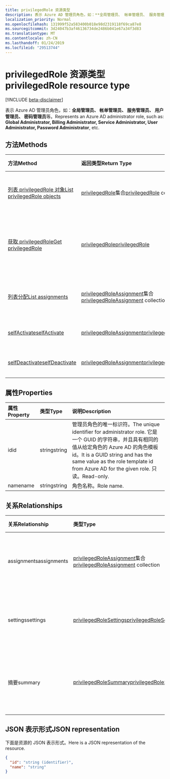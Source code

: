 ```yaml
---
title: privilegedRole 资源类型
description: 表示 Azure AD 管理员角色，如：**全局管理员、 帐单管理员、 服务管理员、 用户管理员、 密码管理员**等。
localization_priority: Normal
ms.openlocfilehash: 131999f52a583400b018e98d2319118f69ca87e8
ms.sourcegitcommit: 3d24047b3af46136734de2486b041e67a34f3d83
ms.translationtype: MT
ms.contentlocale: zh-CN
ms.lasthandoff: 01/24/2019
ms.locfileid: "29513744"
---
```

# <a name="privilegedrole-resource-type"></a><span data-ttu-id="df8f7-103">privilegedRole 资源类型</span><span class="sxs-lookup"><span data-stu-id="df8f7-103">privilegedRole resource type</span></span>

[!INCLUDE [beta-disclaimer](../../includes/beta-disclaimer.md)]

<span data-ttu-id="df8f7-104">表示 Azure AD 管理员角色，如：**全局管理员、 帐单管理员、 服务管理员、 用户管理员、 密码管理员**等。</span><span class="sxs-lookup"><span data-stu-id="df8f7-104">Represents an Azure AD administrator role, such as: **Global Administrator, Billing Administrator, Service Administrator, User Administrator, Password Administrator**, etc.</span></span>


## <a name="methods"></a><span data-ttu-id="df8f7-105">方法</span><span class="sxs-lookup"><span data-stu-id="df8f7-105">Methods</span></span>

| <span data-ttu-id="df8f7-106">方法</span><span class="sxs-lookup"><span data-stu-id="df8f7-106">Method</span></span>           | <span data-ttu-id="df8f7-107">返回类型</span><span class="sxs-lookup"><span data-stu-id="df8f7-107">Return Type</span></span>    |<span data-ttu-id="df8f7-108">说明</span><span class="sxs-lookup"><span data-stu-id="df8f7-108">Description</span></span>|
|:---------------|:--------|:----------|
|[<span data-ttu-id="df8f7-109">列表 privilegedRole 对象</span><span class="sxs-lookup"><span data-stu-id="df8f7-109">List privilegedRole objects</span></span>](../api/privilegedrole-list.md) | <span data-ttu-id="df8f7-110">[privilegedRole](privilegedrole.md)集合</span><span class="sxs-lookup"><span data-stu-id="df8f7-110">[privilegedRole](privilegedrole.md) collection</span></span>|<span data-ttu-id="df8f7-111">获取 privilegedRole 的集合。</span><span class="sxs-lookup"><span data-stu-id="df8f7-111">Get the collection of privilegedRole.</span></span>|
|[<span data-ttu-id="df8f7-112">获取 privilegedRole</span><span class="sxs-lookup"><span data-stu-id="df8f7-112">Get privilegedRole</span></span>](../api/privilegedrole-get.md) | [<span data-ttu-id="df8f7-113">privilegedRole</span><span class="sxs-lookup"><span data-stu-id="df8f7-113">privilegedRole</span></span>](privilegedrole.md) |<span data-ttu-id="df8f7-114">读取属性和 privilegedRole 对象的关系。</span><span class="sxs-lookup"><span data-stu-id="df8f7-114">Read properties and relationships of privilegedRole object.</span></span>|
|[<span data-ttu-id="df8f7-115">列表分配</span><span class="sxs-lookup"><span data-stu-id="df8f7-115">List assignments</span></span>](../api/privilegedrole-list-assignments.md) |<span data-ttu-id="df8f7-116">[privilegedRoleAssignment](privilegedroleassignment.md)集合</span><span class="sxs-lookup"><span data-stu-id="df8f7-116">[privilegedRoleAssignment](privilegedroleassignment.md) collection</span></span>| <span data-ttu-id="df8f7-117">获取此角色分配对象集合。</span><span class="sxs-lookup"><span data-stu-id="df8f7-117">Get a assignment object collection for this role.</span></span>|
|[<span data-ttu-id="df8f7-118">selfActivate</span><span class="sxs-lookup"><span data-stu-id="df8f7-118">selfActivate</span></span>](../api/privilegedrole-selfactivate.md)|[<span data-ttu-id="df8f7-119">privilegedRoleAssignment</span><span class="sxs-lookup"><span data-stu-id="df8f7-119">privilegedRoleAssignment</span></span>](privilegedroleassignment.md)|<span data-ttu-id="df8f7-120">激活分配的角色。</span><span class="sxs-lookup"><span data-stu-id="df8f7-120">Activate the assigned role.</span></span>|
|[<span data-ttu-id="df8f7-121">selfDeactivate</span><span class="sxs-lookup"><span data-stu-id="df8f7-121">selfDeactivate</span></span>](../api/privilegedrole-selfdeactivate.md)|[<span data-ttu-id="df8f7-122">privilegedRoleAssignment</span><span class="sxs-lookup"><span data-stu-id="df8f7-122">privilegedRoleAssignment</span></span>](privilegedroleassignment.md)|<span data-ttu-id="df8f7-123">停用分配的角色。</span><span class="sxs-lookup"><span data-stu-id="df8f7-123">Deactivate the assigned role.</span></span>|

## <a name="properties"></a><span data-ttu-id="df8f7-124">属性</span><span class="sxs-lookup"><span data-stu-id="df8f7-124">Properties</span></span>
| <span data-ttu-id="df8f7-125">属性</span><span class="sxs-lookup"><span data-stu-id="df8f7-125">Property</span></span>     | <span data-ttu-id="df8f7-126">类型</span><span class="sxs-lookup"><span data-stu-id="df8f7-126">Type</span></span>   |<span data-ttu-id="df8f7-127">说明</span><span class="sxs-lookup"><span data-stu-id="df8f7-127">Description</span></span>|
|:---------------|:--------|:----------|
|<span data-ttu-id="df8f7-128">id</span><span class="sxs-lookup"><span data-stu-id="df8f7-128">id</span></span>|<span data-ttu-id="df8f7-129">string</span><span class="sxs-lookup"><span data-stu-id="df8f7-129">string</span></span>|<span data-ttu-id="df8f7-130">管理员角色的唯一标识符。</span><span class="sxs-lookup"><span data-stu-id="df8f7-130">The unique identifier for administrator role.</span></span> <span data-ttu-id="df8f7-131">它是一个 GUID 的字符串，并且具有相同的值从给定角色的 Azure AD 的角色模板 id。</span><span class="sxs-lookup"><span data-stu-id="df8f7-131">It is a GUID string and has the same value as the role template id from Azure AD for the given role.</span></span> <span data-ttu-id="df8f7-132">只读。</span><span class="sxs-lookup"><span data-stu-id="df8f7-132">Read-only.</span></span>|
|<span data-ttu-id="df8f7-133">name</span><span class="sxs-lookup"><span data-stu-id="df8f7-133">name</span></span>|<span data-ttu-id="df8f7-134">string</span><span class="sxs-lookup"><span data-stu-id="df8f7-134">string</span></span>|<span data-ttu-id="df8f7-135">角色名称。</span><span class="sxs-lookup"><span data-stu-id="df8f7-135">Role name.</span></span>|

## <a name="relationships"></a><span data-ttu-id="df8f7-136">关系</span><span class="sxs-lookup"><span data-stu-id="df8f7-136">Relationships</span></span>
| <span data-ttu-id="df8f7-137">关系</span><span class="sxs-lookup"><span data-stu-id="df8f7-137">Relationship</span></span> | <span data-ttu-id="df8f7-138">类型</span><span class="sxs-lookup"><span data-stu-id="df8f7-138">Type</span></span>   |<span data-ttu-id="df8f7-139">说明</span><span class="sxs-lookup"><span data-stu-id="df8f7-139">Description</span></span>|
|:---------------|:--------|:----------|
|<span data-ttu-id="df8f7-140">assignments</span><span class="sxs-lookup"><span data-stu-id="df8f7-140">assignments</span></span>|<span data-ttu-id="df8f7-141">[privilegedRoleAssignment](privilegedroleassignment.md)集合</span><span class="sxs-lookup"><span data-stu-id="df8f7-141">[privilegedRoleAssignment](privilegedroleassignment.md) collection</span></span>| <span data-ttu-id="df8f7-142">此角色分配。</span><span class="sxs-lookup"><span data-stu-id="df8f7-142">The assignments for this role.</span></span> <span data-ttu-id="df8f7-143">只读。</span><span class="sxs-lookup"><span data-stu-id="df8f7-143">Read-only.</span></span> <span data-ttu-id="df8f7-144">可为 Null。</span><span class="sxs-lookup"><span data-stu-id="df8f7-144">Nullable.</span></span>|
|<span data-ttu-id="df8f7-145">settings</span><span class="sxs-lookup"><span data-stu-id="df8f7-145">settings</span></span>|[<span data-ttu-id="df8f7-146">privilegedRoleSettings</span><span class="sxs-lookup"><span data-stu-id="df8f7-146">privilegedRoleSettings</span></span>](privilegedrolesettings.md)| <span data-ttu-id="df8f7-147">此角色的设置。</span><span class="sxs-lookup"><span data-stu-id="df8f7-147">The settings for this role.</span></span> <span data-ttu-id="df8f7-148">只读。</span><span class="sxs-lookup"><span data-stu-id="df8f7-148">Read-only.</span></span> <span data-ttu-id="df8f7-149">可为 NULL。</span><span class="sxs-lookup"><span data-stu-id="df8f7-149">Nullable.</span></span>|
|<span data-ttu-id="df8f7-150">摘要</span><span class="sxs-lookup"><span data-stu-id="df8f7-150">summary</span></span>|[<span data-ttu-id="df8f7-151">privilegedRoleSummary</span><span class="sxs-lookup"><span data-stu-id="df8f7-151">privilegedRoleSummary</span></span>](privilegedrolesummary.md)| <span data-ttu-id="df8f7-152">此角色的摘要信息。</span><span class="sxs-lookup"><span data-stu-id="df8f7-152">The summary information for this role.</span></span> <span data-ttu-id="df8f7-153">只读。</span><span class="sxs-lookup"><span data-stu-id="df8f7-153">Read-only.</span></span> <span data-ttu-id="df8f7-154">可为 NULL。</span><span class="sxs-lookup"><span data-stu-id="df8f7-154">Nullable.</span></span>|

## <a name="json-representation"></a><span data-ttu-id="df8f7-155">JSON 表示形式</span><span class="sxs-lookup"><span data-stu-id="df8f7-155">JSON representation</span></span>

<span data-ttu-id="df8f7-156">下面是资源的 JSON 表示形式。</span><span class="sxs-lookup"><span data-stu-id="df8f7-156">Here is a JSON representation of the resource.</span></span>

<!-- {
  "blockType": "resource",
  "optionalProperties": [

  ],
  "@odata.type": "microsoft.graph.privilegedRole"
}-->

```json
{
  "id": "string (identifier)",
  "name": "string"
}

```

<!-- uuid: 8fcb5dbc-d5aa-4681-8e31-b001d5168d79
2015-10-25 14:57:30 UTC -->
<!--
{
  "type": "#page.annotation",
  "description": "privilegedRole resource",
  "keywords": "",
  "section": "documentation",
  "tocPath": "",
  "suppressions": [
    "Error: /api-reference/beta/resources/privilegedrole.md:\r\n      Exception processing links.\r\n    System.ArgumentException: Link Definition was null. Link text: !INCLUDE [beta-disclaimer](../../includes/beta-disclaimer.md)\r\n      at ApiDoctor.Validation.DocFile.get_LinkDestinations()\r\n      at ApiDoctor.Validation.DocSet.ValidateLinks(Boolean includeWarnings, String[] relativePathForFiles, IssueLogger issues, Boolean requireFilenameCaseMatch, Boolean printOrphanedFiles)"
  ]
}
-->
